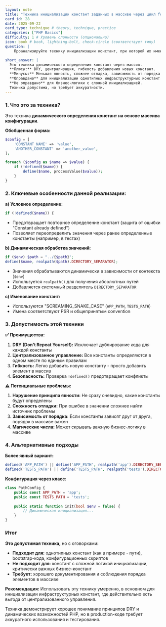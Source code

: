 ```yaml
---
layout: note
title: "Техника инициализации констант заданных в массиве через цикл foreach"
card_id: 28
date: 2025-09-22
card_type: technique # theory, technique, practice
categories: ["PHP Basics"]
difficulty: 1 # Уровень сложности (опционально)
icon: book # book, lightning-bolt, check-circle (соответствует типу)
question: |
    Проанализируйте технику инициализации констант, при которой их имена и значения задаются в массиве, а затем динамически определяются через цикл `foreach` с проверкой `defined()`. Каковы преимущества и недостатки такого подхода? В каких ситуациях его использование оправдано, а в каких — нет?

short_answer: |
  Это техника динамического определения констант через массив. 
  **Плюсы:** DRY, централизация, гибкость добавления новых констант.
  **Минусы:** Меньшая явность, сложнее отладка, зависимость от порядка элементов.
  **Оправдано** для инициализации однотипных инфраструктурных констант (пути, настройки). 
  **Не оправдано** для бизнес-логики с сложной инициализацией.
  Техника допустима, но требует аккуратности.
---
```

### 1. Что это за техника?

Это техника **динамического определения констант на основе массива конфигурации**.

**Обобщенная форма:**
```php
$config = [
    'CONSTANT_NAME' => 'value',
    'ANOTHER_CONSTANT' => 'another_value',
];

foreach ($config as $name => $value) {
    if (!defined($name)) {
        define($name, processValue($value));
    }
}
```

### 2. Ключевые особенности данной реализации:

**a) Условное определение:**
```php
if (!defined($name)) {
```
- Предотвращает повторное определение констант (защита от ошибки "Constant already defined")
- Позволяет переопределить значения через ранее определенные константы (например, в тестах)

**b) Динамическая обработка значений:**
```php
if ($env) $path = "../{$path}";
define($name, realpath($path).DIRECTORY_SEPARATOR);
```
- Значения обрабатываются динамически в зависимости от контекста (`$env`)
- Используется `realpath()` для получения абсолютных путей
- Добавляется системный разделитель `DIRECTORY_SEPARATOR`

**c) Именование констант:**
- Используются "SCREAMING_SNAKE_CASE" (`APP_PATH`, `TESTS_PATH`)
- Имена соответствуют PSR и общепринятым convention

### 3. Допустимость этой техники

**✅ Преимущества:**
1. **DRY (Don't Repeat Yourself):** Исключает дублирование кода для каждой константы
2. **Централизованное управление:** Все константы определяются в одном месте по единым правилам
3. **Гибкость:** Легко добавить новую константу - просто добавить элемент в массив
4. **Безопасность:** Проверка `!defined()` предотвращает конфликты

**⚠️ Потенциальные проблемы:**
1. **Нарушение принципа явности:** Не сразу очевидно, какие константы будут определены
2. **Сложность отладки:** При ошибке в значении сложнее найти источник проблемы
3. **Зависимость от порядка:** Если константы зависят друг от друга, порядок в массиве важен
4. **Магические числа:** Может скрывать важную бизнес-логику в массиве

### 4. Альтернативные подходы

**Более явный вариант:**
```php
defined('APP_PATH') || define('APP_PATH', realpath('app').DIRECTORY_SEPARATOR);
defined('TESTS_PATH') || define('TESTS_PATH', realpath('tests').DIRECTORY_SEPARATOR);
```

**Конфигурация через класс:**
```php
class PathConfig {
    public const APP_PATH = 'app';
    public const TESTS_PATH = 'tests';
    
    public static function init(bool $env = false) {
        // Динамическая инициализация...
    }
}
```

### Итог

**Это допустимая техника,** но с оговорками:

- **Подходит для:** однотипных констант (как в примере - пути), bootstrap-кода, конфигурационных скриптов
- **Не подходит для:** констант с сложной логикой инициализации, критически важных бизнес-констант
- **Требует:** хорошего документирования и соблюдения порядка элементов в массиве

**Рекомендация:** Использовать эту технику умеренно, в основном для инициализации инфраструктурных констант, где действительно есть выгода от централизованного управления.

Техника демонстрирует хорошее понимание принципов DRY и динамических возможностей PHP, но в production-коде требует аккуратного использования и тестирования.
